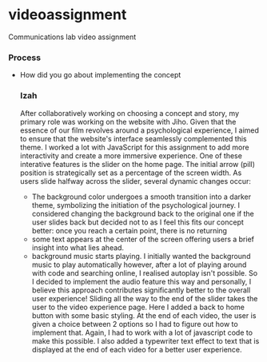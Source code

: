 # videoassignment
Communications lab video assignment

### Process 
- How did you go about implementing the concept

   ### Izah
  After collaboratively working on choosing a concept and story, my primary role was working on the website with Jiho. Given that the essence of our film revolves around a psychological experience, I aimed to ensure that the website's interface seamlessly complemented this theme. I worked a lot with JavaScript for this assignment to add more interactivity and create a more immersive experience. One of these interative features is the slider on the home page. The initial arrow (pill) position is strategically set as a percentage of the screen width. As users slide halfway across the slider, several dynamic changes occur:
  - The background color undergoes a smooth transition into a darker theme, symbolizing the initiation of the psychological journey. I considered changing the background back to the original one if the user slides back but decided not to as I feel this fits our concept better: once you reach a certain point, there is no returning
  - some text appears at the center of the screen offering users a brief insight into what lies ahead.
  - background music starts playing. I initially wanted the background music to play automatically however, after a lot of playing around with code and searching online, I realised autoplay isn't possible. So I decided to implement the audio feature this way and personally, I believe this approach contributes significantly better to the overall user experience!
Sliding all the way to the end of the slider takes the user to the video experience page. Here I added a back to home button with some basic styling. At the end of each video, the user is given a choice between 2 options so I had to figure out how to implement that. Again, I had to work with a lot of javascript code to make this possible. I also added a typewriter text effect to text that is displayed at the end of each video for a better user experience.
